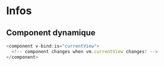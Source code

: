 # Infos

## Component dynamique

```js
<component v-bind:is="currentView">
  <!-- component changes when vm.currentView changes! -->
</component>
```